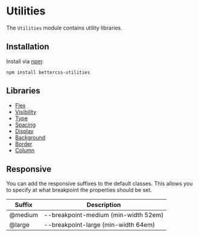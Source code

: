 # Utilities

The `Utilities` module contains utility libraries.

## Installation

Install via [npm](http://npmjs.org/):

 	npm install bettercss-utilities

## Libraries

* [Flex](./libs/flex/)
* [Visibility](./libs/visibility/)
* [Type](./libs/type/)
* [Spacing](./libs/spacing/)
* [Display](./libs/display/)
* [Background](./libs/background/)
* [Border](./libs/border/)
* [Column](./libs/column/)


## Responsive

You can add the responsive suffixes to the default classes. This allows you to specify at what breakpoint the properties should be set. 

<table>
	<thead>
		<tr> <th>Suffix</th> <th>Description</th> </tr>
	</thead>
	<tbody>
	<tr> <td>@medium</td> <td>--breakpoint-medium (min-width 52em)</td> </tr>
	<tr> <td>@large</td> <td>--breakpoint-large (min-width 64em)</td> </tr>
	</tbody>
</table>
